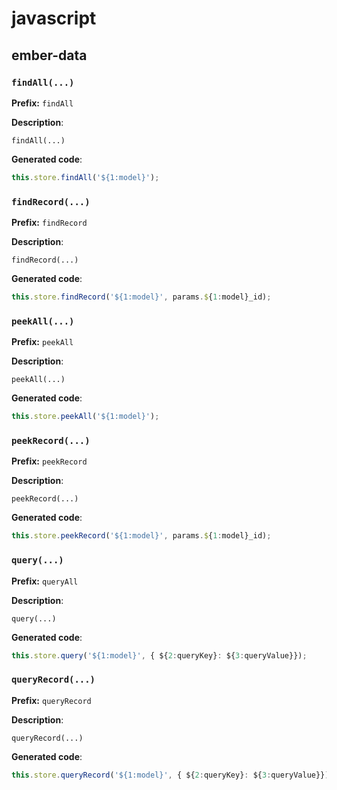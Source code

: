 # javascript
## ember-data
### `findAll(...)`
**Prefix:** `findAll`

**Description**:
```
findAll(...)
```
**Generated code**:
```js
this.store.findAll('${1:model}');
```
### `findRecord(...)`
**Prefix:** `findRecord`

**Description**:
```
findRecord(...)
```
**Generated code**:
```js
this.store.findRecord('${1:model}', params.${1:model}_id);
```
### `peekAll(...)`
**Prefix:** `peekAll`

**Description**:
```
peekAll(...)
```
**Generated code**:
```js
this.store.peekAll('${1:model}');
```
### `peekRecord(...)`
**Prefix:** `peekRecord`

**Description**:
```
peekRecord(...)
```
**Generated code**:
```js
this.store.peekRecord('${1:model}', params.${1:model}_id);
```
### `query(...)`
**Prefix:** `queryAll`

**Description**:
```
query(...)
```
**Generated code**:
```js
this.store.query('${1:model}', { ${2:queryKey}: ${3:queryValue}});
```
### `queryRecord(...)`
**Prefix:** `queryRecord`

**Description**:
```
queryRecord(...)
```
**Generated code**:
```js
this.store.queryRecord('${1:model}', { ${2:queryKey}: ${3:queryValue}});
```